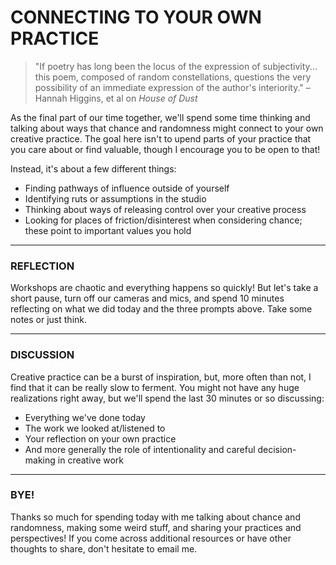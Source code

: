 # CONNECTING TO YOUR OWN PRACTICE  

> "If poetry has long been the locus of the expression of subjectivity... this poem, composed of random constellations, questions the very possibility of an immediate expression of the author's interiority." – Hannah Higgins, et al on *House of Dust*  

As the final part of our time together, we'll spend some time thinking and talking about ways that chance and randomness might connect to your own creative practice. The goal here isn't to upend parts of your practice that you care about or find valuable, though I encourage you to be open to that!

Instead, it's about a few different things:  
* Finding pathways of influence outside of yourself  
* Identifying ruts or assumptions in the studio  
* Thinking about ways of releasing control over your creative process  
* Looking for places of friction/disinterest when considering chance; these point to important values you hold  

***

### REFLECTION  
Workshops are chaotic and everything happens so quickly! But let's take a short pause, turn off our cameras and mics, and spend 10 minutes reflecting on what we did today and the three prompts above. Take some notes or just think.

***

### DISCUSSION  
Creative practice can be a burst of inspiration, but, more often than not, I find that it can be really slow to ferment. You might not have any huge realizations right away, but we'll spend the last 30 minutes or so discussing: 

* Everything we've done today  
* The work we looked at/listened to  
* Your reflection on your own practice  
* And more generally the role of intentionality and careful decision-making in creative work  

***

### BYE!  
Thanks so much for spending today with me talking about chance and randomness, making some weird stuff, and sharing your practices and perspectives! If you come across additional resources or have other thoughts to share, don't hesitate to email me.

